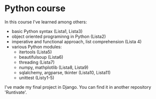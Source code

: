# Python course

In this course I've learned among others:
- basic Python syntax (Lista1, Lista3)
- object oriented programinng in Python (Lista2)
- imperative and functional approach, list comprehension (Lista 4)
- various Python modules:
   - itertools (Lista5)
   - beautifulsoup (Lista6)
   - threading (Lista7)
   - numpy, mathplotlib (Lista8, Lista9)
   - sqlalchemy, argparse, tkinter (Lista10, Lista11)
   - unittest (Listy1-5)

I've made my final project in Django. You can find it in another repository 'Runtivate'.
